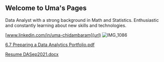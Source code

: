 ## Welcome to Uma's Pages

Data Analyst with a strong background in Math and Statistics. Enthusiastic and constantly learning about new skills and technologies.

[www.linkedin.com/in/uma-chidambaram](url) 
![IMG_1086](https://user-images.githubusercontent.com/88243354/145740447-e91e634f-c763-4856-89ab-e54f93bcc22d.jpg)




[6.7 Preparing a Data Analytics Portfolio.pdf](https://github.com/UmaChidu/PythonInstacartAnalysis/files/7700353/6.7.Preparing.a.Data.Analytics.Portfolio.pdf)

[Resume DASep2021.docx](https://github.com/UmaChidu/PythonInstacartAnalysis/files/7700355/Resume.DASep2021.docx)





